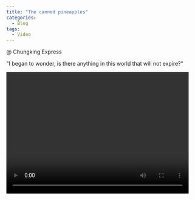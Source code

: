 ```yaml
---
title: "The canned pineapples"
categories:
  - Blog
tags:
  - Video
---
```


@ Chungking Express

"I began to wonder, is there anything in this world that will not expire?"

<video width="480" height="320" controls="controls">
  <source src="https://f.video.weibocdn.com/o0/0VGJZWcmlx07VHEJ7jBK01041201qvoC0E010.mp4?label=mp4_720p&template=1280x720.25.0&trans_finger=1f0da16358befad33323e3a1b7f95fc9&media_id=4764275101859998&tp=8x8A3El:7fHprYw&us=0&ori=1&bf=4&ot=h&lp=00002DJCtC&ps=mZ6WB&uid=hIHDRNg&ab=7397-g1,7332-g1,1192-g0,1258-g0,3601-g27&Expires=1651421848&ssig=PvguCowo4L&KID=unistore,video" type="video/mp4">
</video>


<script src="https://utteranc.es/client.js"
        repo="serendipityinlife/serendipityinlife.github.io"
        issue-term="pathname"
        theme="github-light"
        crossorigin="anonymous"
        async>
</script>
